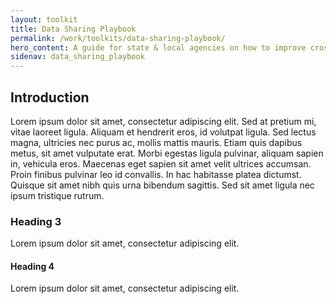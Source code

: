 ```yaml
---
layout: toolkit
title: Data Sharing Playbook
permalink: /work/toolkits/data-sharing-playbook/
hero_content: A guide for state & local agencies on how to improve cross-organizational data sharing.
sidenav: data_sharing_playbook
---
```


## Introduction
Lorem ipsum dolor sit amet, consectetur adipiscing elit. Sed at pretium mi, vitae laoreet ligula. Aliquam et hendrerit eros, id volutpat ligula. Sed lectus magna, ultricies nec purus ac, mollis mattis mauris. Etiam quis dapibus metus, sit amet vulputate erat. Morbi egestas ligula pulvinar, aliquam sapien in, vehicula eros. Maecenas eget sapien sit amet velit ultrices accumsan. Proin finibus pulvinar leo id convallis. In hac habitasse platea dictumst. Quisque sit amet nibh quis urna bibendum sagittis. Sed sit amet ligula nec ipsum tristique rutrum.

### Heading 3
Lorem ipsum dolor sit amet, consectetur adipiscing elit.

#### Heading 4
Lorem ipsum dolor sit amet, consectetur adipiscing elit.
